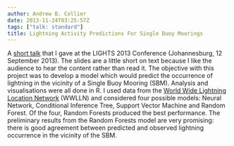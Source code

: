 ```yaml
---
author: Andrew B. Collier
date: 2013-11-24T03:25:57Z
tags: ["talk: standard"]
title: Lightning Activity Predictions For Single Buoy Moorings
---
```


A [short talk](https://speakerdeck.com/exegetic/lightning-activity-predictions-for-single-buoy-moorings) that I gave at the LIGHTS 2013 Conference (Johannesburg, 12 September 2013). The slides are a little short on text because I like the audience to hear the content rather than read it. The objective with this project was to develop a model which would predict the occurrence of lightning in the vicinity of a Single Buoy Mooring (SBM). Analysis and visualisations were all done in R. I used data from the [World Wide Lightning Location Network](http://webflash.ess.washington.edu/) (WWLLN) and considered four possible models: Neural Network, Conditional Inference Tree, Support Vector Machine and Random Forest. Of the four, Random Forests produced the best performance. The preliminary results from the Random Forests model are very promising: there is good agreement between predicted and observed lightning occurrence in the vicinity of the SBM.

<!--more-->

<script async class="speakerdeck-embed" data-id="211cb4d0fdbc0130468d062acf92b5fe" data-ratio="1.33507170795306" src="//speakerdeck.com/assets/embed.js"></script>
